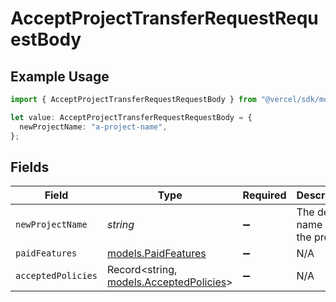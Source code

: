 # AcceptProjectTransferRequestRequestBody

## Example Usage

```typescript
import { AcceptProjectTransferRequestRequestBody } from "@vercel/sdk/models/acceptprojecttransferrequestop.js";

let value: AcceptProjectTransferRequestRequestBody = {
  newProjectName: "a-project-name",
};
```

## Fields

| Field                                                                    | Type                                                                     | Required                                                                 | Description                                                              | Example                                                                  |
| ------------------------------------------------------------------------ | ------------------------------------------------------------------------ | ------------------------------------------------------------------------ | ------------------------------------------------------------------------ | ------------------------------------------------------------------------ |
| `newProjectName`                                                         | *string*                                                                 | :heavy_minus_sign:                                                       | The desired name for the project                                         | a-project-name                                                           |
| `paidFeatures`                                                           | [models.PaidFeatures](../models/paidfeatures.md)                         | :heavy_minus_sign:                                                       | N/A                                                                      |                                                                          |
| `acceptedPolicies`                                                       | Record<string, [models.AcceptedPolicies](../models/acceptedpolicies.md)> | :heavy_minus_sign:                                                       | N/A                                                                      |                                                                          |